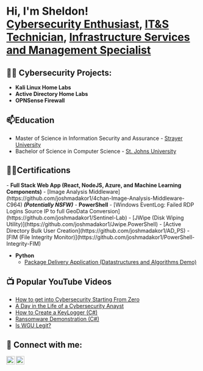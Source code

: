 <h1>Hi, I'm Sheldon! <br/><a href="https://github.com/lorcoom7">Cybersecurity Enthusiast</a>, <a href="https://www.linkedin.com/in/sheldon-brown-cybersecurity/">IT&S Technician</a>, <a href="https://www.linkedin.com/in/sheldon-brown-cybersecurity/">Infrastructure Services and Management Specialist</a></h1>

<h2>👨‍💻 Cybersecurity Projects:</h2>

- <b>Kali Linux Home Labs </b>
- <b>Active Directory Home Labs </b>
- <b>OPNSense Firewall </b>

<h2>📫Education</h2>
 
  - Master of Science in Information Security and Assurance - [Strayer University ](https://github.com/joshmadakor1/Algorithms-Practice)
  - Bachelor of Science in Computer Science - [St. Johns University ](https://github.com/joshmadakor1/Algorithms-Practice)

<h2>👨‍💻Certifications</h2>
  - <b>Full Stack Web App (React, NodeJS, Azure, and Machine Learning Components)</b>
  - [Image Analysis Middleware](https://github.com/joshmadakor1/4chan-Image-Analysis-Middleware-C964) <b><i>(Potentially NSFW)</b></i>
- <b>PowerShell</b>
  - [Windows EventLog: Failed RDP Logins Source IP to full GeoData Conversion](https://github.com/joshmadakor1/Sentinel-Lab)
  - [JWipe (Disk Wiping Utility)](https://github.com/joshmadakor1/Jwipe.PowerShell)
  - [Active Directory Bulk User Creation](https://github.com/joshmadakor1/AD_PS)
  - [FIM (File Integrity Monitor)](https://github.com/joshmadakor1/PowerShell-Integrity-FIM)

- <b>Python</b>
  - [Package Delivery Application (Datastructures and Algorithms Demo)](https://github.com/joshmadakor1/Package-Delivery-Pathfinding-Algorithm)

<h2>📺 Popular YouTube Videos</h2>

- [How to get into Cybersecurity Starting From Zero](https://www.youtube.com/watch?v=a83ASGn_V_s)
- [A Day in the Life of a Cybersecurity Anayst](https://www.youtube.com/watch?v=uHy3oM7NnoU)
- [How to Create a KeyLogger (C#)](https://www.youtube.com/watch?v=N-L9hklSlNk)
- [Ransomware Demonstration (C#)](https://www.youtube.com/watch?v=OfvdQeh79s0)
- [Is WGU Legit?](https://www.youtube.com/watch?v=E2MwRWxDBkA)

<h2> 🤳 Connect with me:</h2>

[<img align="left" alt="Sheldon Brown | YouTube" width="22px" src="https://youtube.com" />][youtube]
[<img align="left" alt="Sheldon Brown | LinkedIn" width="22px" src="https://www.linkedin.com/in/sheldon-brown-cybersecurity/" />][linkedin]


[youtube]: https://www.youtube.com
[linkedin]: https://www.linkedin.com/in/sheldon-brown-cybersecurity

<!--

- 🔭 I’m currently working on ...
- 🌱 I’m currently learning ...

